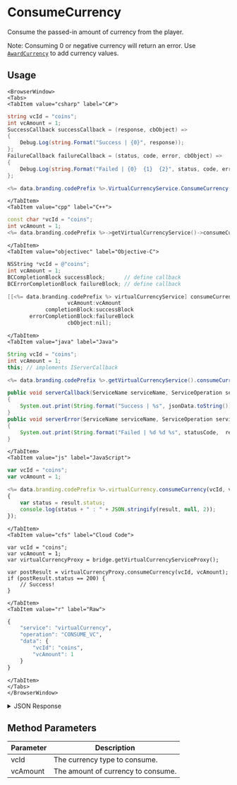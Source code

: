 # ConsumeCurrency

Consume the passed-in amount of currency from the player.

Note: Consuming 0 or negative currency will return an error. Use <code>[AwardCurrency](/api/capi/virtualcurrency/awardcurrency)</code> to add currency values.

<PartialServop service_name="virtualCurrency" operation_name="CONSUME_VC" />

## Usage

```mdx-code-block
<BrowserWindow>
<Tabs>
<TabItem value="csharp" label="C#">
```

```csharp
string vcId = "coins";
int vcAmount = 1;
SuccessCallback successCallback = (response, cbObject) =>
{
    Debug.Log(string.Format("Success | {0}", response));
};
FailureCallback failureCallback = (status, code, error, cbObject) =>
{
    Debug.Log(string.Format("Failed | {0}  {1}  {2}", status, code, error));
};

<%= data.branding.codePrefix %>.VirtualCurrencyService.ConsumeCurrency(vcId, vcAmount, successCallback, failureCallback);
```

```mdx-code-block
</TabItem>
<TabItem value="cpp" label="C++">
```

```cpp
const char *vcId = "coins";
int vcAmount = 1;
<%= data.branding.codePrefix %>->getVirtualCurrencyService()->consumeCurrency(vcId, vcAmount, this);
```

```mdx-code-block
</TabItem>
<TabItem value="objectivec" label="Objective-C">
```

```objectivec
NSString *vcId = @"coins";
int vcAmount = 1;
BCCompletionBlock successBlock;      // define callback
BCErrorCompletionBlock failureBlock; // define callback

[[<%= data.branding.codePrefix %> virtualCurrencyService] consumeCurrency:vcId
                   vcAmount:vcAmount
            completionBlock:successBlock
       errorCompletionBlock:failureBlock
                   cbObject:nil];
```

```mdx-code-block
</TabItem>
<TabItem value="java" label="Java">
```

```java
String vcId = "coins";
int vcAmount = 1;
this; // implements IServerCallback

<%= data.branding.codePrefix %>.getVirtualCurrencyService().consumeCurrency(vcId, vcAmount, this);

public void serverCallback(ServiceName serviceName, ServiceOperation serviceOperation, JSONObject jsonData)
{
    System.out.print(String.format("Success | %s", jsonData.toString()));
}
public void serverError(ServiceName serviceName, ServiceOperation serviceOperation, int statusCode, int reasonCode, String jsonError)
{
    System.out.print(String.format("Failed | %d %d %s", statusCode,  reasonCode, jsonError.toString()));
}
```

```mdx-code-block
</TabItem>
<TabItem value="js" label="JavaScript">
```

```javascript
var vcId = "coins";
var vcAmount = 1;

<%= data.branding.codePrefix %>.virtualCurrency.consumeCurrency(vcId, vcAmount, result =>
{
    var status = result.status;
    console.log(status + " : " + JSON.stringify(result, null, 2));
});
```

```mdx-code-block
</TabItem>
<TabItem value="cfs" label="Cloud Code">
```

```cfscript
var vcId = "coins";
var vcAmount = 1;
var virtualCurrencyProxy = bridge.getVirtualCurrencyServiceProxy();

var postResult = virtualCurrencyProxy.consumeCurrency(vcId, vcAmount);
if (postResult.status == 200) {
    // Success!
}
```

```mdx-code-block
</TabItem>
<TabItem value="r" label="Raw">
```

```r
{
	"service": "virtualCurrency",
	"operation": "CONSUME_VC",
	"data": {
		"vcId": "coins",
		"vcAmount": 1
	}
}
```

```mdx-code-block
</TabItem>
</Tabs>
</BrowserWindow>
```

<details>
<summary>JSON Response</summary>

```json
{
    "status": 200,
    "data": {
        "currencyMap": {
            "gems": {
                "purchased": 0,
                "balance": 0,
                "consumed": 0,
                "awarded": 0
            },
            "gold": {
                "purchased": 0,
                "balance": 123,
                "consumed": 0,
                "awarded": 123
            }
        }
    }
}
```
</details>

## Method Parameters
Parameter | Description
--------- | -----------
vcId | The currency type to consume. 
vcAmount | The amount of currency to consume. 


